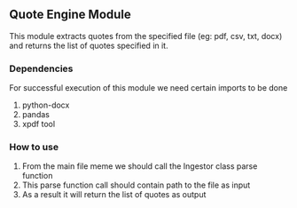 ## Quote Engine Module
This module extracts quotes from the specified file (eg: pdf, csv, txt, docx) and returns the list of quotes specified in it.

### Dependencies
For successful execution of this module we need certain imports to be done
1. python-docx
2. pandas
3. xpdf tool

### How to use
1. From the main file meme we should call the Ingestor class parse function
2. This parse function call should contain path to the file as input
3. As a result it will return the list of quotes as output
 
